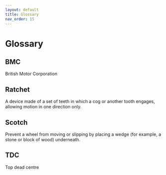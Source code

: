 ```yaml
---
layout: default
title: Glossary
nav_order: 15
---
```


# Glossary

## BMC

British Motor Corporation

## Ratchet

A device made of a set of teeth in which a cog or another tooth engages, allowing motion in one direction only.

## Scotch

Prevent a wheel from moving or slipping by placing a wedge (for example, a stone or block of wood) underneath.

## TDC

Top dead centre